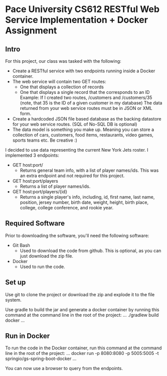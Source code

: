 # Pace University CS612 RESTful Web Service Implementation + Docker Assignment

## Intro

For this project, our class was tasked with the following:
* Create a RESTful service with two endpoints running inside a Docker container.
* The web service will contain two GET routes:
  * One that displays a collection of records
  * One that displays a single record that the corresponds to an ID
    Example: If I created two routes, /customers and /customers/35 (note, that 35 is the ID of a given customer in my database)
    The data returned from your web service routes must be in JSON or XML form.
* Create a hardcoded JSON file based database as the backing datastore for your web service routes. (SQL of No-SQL DB is optional)
* The data model is something you make up. Meaning you can store a collection of cars, customers, food items, restaurants, video games, sports teams etc. Be creative :)

I decided to use data representing the current New York Jets roster. I implemented 3 endpoints:
* GET host:port/
  * Returns general team info, with a list of player names/ids. This was an extra endpoint and not required for this project.
* GET host:port/players
  * Returns a list of player names/ids.
* GET host:port/players/{id}
  * Returns a single player's info, including, id, first name, last name, position, jersey number, birth date, weight, height, birth place, college, college conference, and rookie year.

## Required Software

Prior to downloading the software, you'll need the following software:
* Git Bash 
  * Used to download the code from github. This is optional, as you can just download the zip file. 
* Docker
  * Used to run the code. 

## Set up

Use git to clone the project or download the zip and explode it to the file system.

Use gradle to build the jar and generate a docker container by running this command at the command line in the root of the project:
...
./gradlew build docker
...

## Run in Docker

To run the code in the Docker container, run this command at the command line in the root of the project:
...
docker run -p 8080:8080 -p 5005:5005 -t springio/gs-spring-boot-docker
...

You can now  use a browser to query from the endpoints.